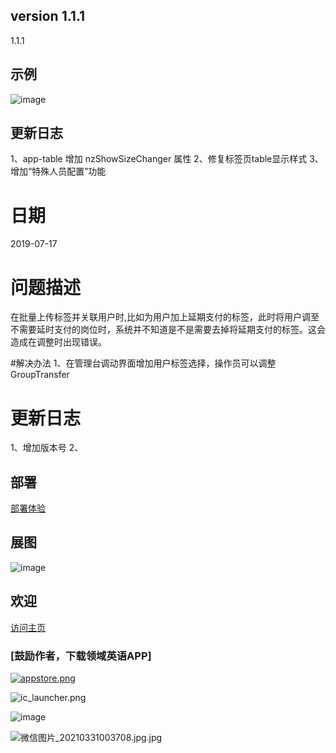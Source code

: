 ## version 1.1.1
1.1.1

## 示例
![image](https://wx4.sinaimg.cn/mw690/6547935dgy1glzak7s4i8j21b30u0n9q.jpg) 

## 更新日志


1、app-table 增加 nzShowSizeChanger 属性
2、修复标签页table显示样式
3、增加“特殊人员配置”功能

# 日期
 2019-07-17

# 问题描述
 在批量上传标签并关联用户时,比如为用户加上延期支付的标签，此时将用户调至不需要延时支付的岗位时，系统并不知道是不是需要去掉将延期支付的标签。这会造成在调整时出现错误。

 #解决办法
 1、在管理台调动界面增加用户标签选择，操作员可以调整
GroupTransfer

# 更新日志
1、增加版本号
2、

## 部署
[部署体验](https://juejin.cn/post/6932129625166479367)

## 展图
![image](https://wx4.sinaimg.cn/mw690/6547935dgy1glzak7s4i8j21b30u0n9q.jpg) 

## 欢迎
[访问主页](https://tdongli.com/)

### [鼓励作者，下载领域英语APP]
[![appstore.png](https://i.loli.net/2021/04/01/Ze3LzDvqHQhG5m8.png) ](https://apps.apple.com/cn/app/id1550241884)

![ic_launcher.png](https://i.loli.net/2021/03/31/VMfApJBv8RmFWdl.png)

![image](https://i.loli.net/2021/03/31/rRgu7HNDAzhYbWm.png) 


![微信图片_20210331003708.jpg.jpg](https://i.loli.net/2021/04/01/kjhFvGRmTEx9rc3.jpg)